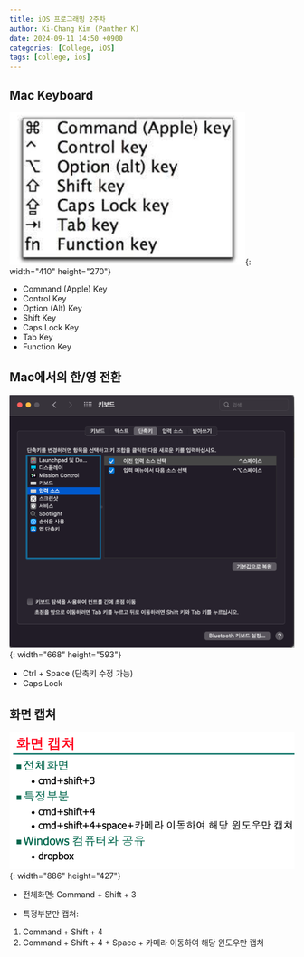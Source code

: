 ```yaml
---
title: iOS 프로그래밍 2주차
author: Ki-Chang Kim (Panther K)
date: 2024-09-11 14:50 +0900
categories: [College, iOS]
tags: [college, ios]
---
```


## Mac Keyboard

![week2-1](/assets/img/post/24-09-11/1.png){: width="410" height="270"}

- Command (Apple) Key
- Control Key
- Option (Alt) Key
- Shift Key
- Caps Lock Key
- Tab Key
- Function Key

## Mac에서의 한/영 전환

![week2-2](/assets/img/post/24-09-11/2.png){: width="668" height="593"}

- Ctrl + Space (단축키 수정 가능)
- Caps Lock

## 화면 캡쳐

![week2-3](/assets/img/post/24-09-11/3.png){: width="886" height="427"}

- 전체화면: Command + Shift + 3

- 특정부분만 캡쳐:

1. Command + Shift + 4
2. Command + Shift + 4 + Space + 카메라 이동하여 해당 윈도우만 캡쳐